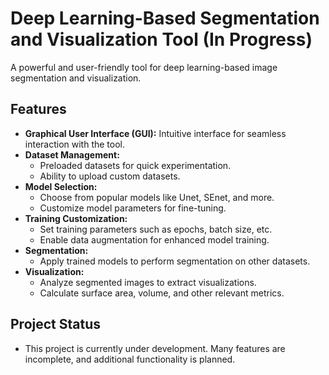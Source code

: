 # Deep Learning-Based Segmentation and Visualization Tool (In Progress)

A powerful and user-friendly tool for deep learning-based image segmentation and visualization.

## Features

- **Graphical User Interface (GUI):** Intuitive interface for seamless interaction with the tool.
- **Dataset Management:**
  - Preloaded datasets for quick experimentation.
  - Ability to upload custom datasets.
- **Model Selection:**
  - Choose from popular models like Unet, SEnet, and more.
  - Customize model parameters for fine-tuning.
- **Training Customization:**
  - Set training parameters such as epochs, batch size, etc.
  - Enable data augmentation for enhanced model training.
- **Segmentation:**
  - Apply trained models to perform segmentation on other datasets.
- **Visualization:**
  - Analyze segmented images to extract visualizations.
  - Calculate surface area, volume, and other relevant metrics.

## Project Status
- This project is currently under development. Many features are incomplete, and additional functionality is planned.